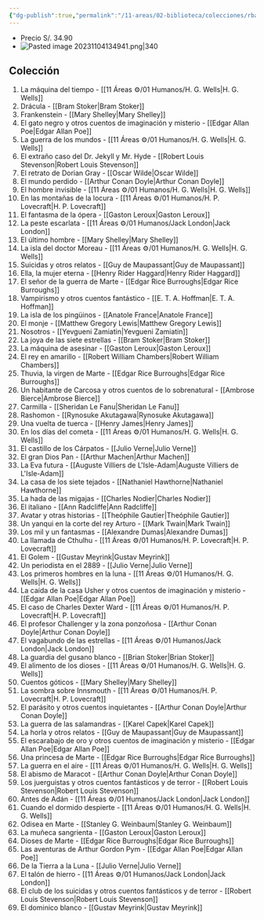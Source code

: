 ```yaml
---
{"dg-publish":true,"permalink":"/11-areas/02-biblioteca/colecciones/rba-maestros-del-fantastico/","noteIcon":""}
---
```


- Precio S/. 34.90
- ![Pasted image 20231104134941.png|340](/img/user/02%20Image/Pasted%20image%2020231104134941.png)
## Colección
1. La máquina del tiempo - [[11 Áreas ⚙/01 Humanos/H. G. Wells\|H. G. Wells]]
2. Drácula - [[Bram Stoker\|Bram Stoker]]
3. Frankenstein - [[Mary Shelley\|Mary Shelley]]
4. El gato negro y otros cuentos de imaginación y misterio - [[Edgar Allan Poe\|Edgar Allan Poe]]
5. La guerra de los mundos - [[11 Áreas ⚙/01 Humanos/H. G. Wells\|H. G. Wells]]
6. El extraño caso del Dr. Jekyll y Mr. Hyde - [[Robert Louis Stevenson\|Robert Louis Stevenson]]
7. El retrato de Dorian Gray - [[Oscar Wilde\|Oscar Wilde]]
8. El mundo perdido - [[Arthur Conan Doyle\|Arthur Conan Doyle]]
9. El hombre invisible - [[11 Áreas ⚙/01 Humanos/H. G. Wells\|H. G. Wells]]
10. En las montañas de la locura - [[11 Áreas ⚙/01 Humanos/H. P. Lovecraft\|H. P. Lovecraft]]
11. El fantasma de la ópera - [[Gaston Leroux\|Gaston Leroux]]
12. La peste escarlata - [[11 Áreas ⚙/01 Humanos/Jack London\|Jack London]]
13. El último hombre - [[Mary Shelley\|Mary Shelley]]
14. La isla del doctor Moreau - [[11 Áreas ⚙/01 Humanos/H. G. Wells\|H. G. Wells]]
15. Suicidas y otros relatos - [[Guy de Maupassant\|Guy de Maupassant]]
16. Ella, la mujer eterna - [[Henry Rider Haggard\|Henry Rider Haggard]]
17. El señor de la guerra de Marte - [[Edgar Rice Burroughs\|Edgar Rice Burroughs]]
18. Vampirismo y otros cuentos fantástico - [[E. T. A. Hoffman\|E. T. A. Hoffman]]
19. La isla de los pingüinos - [[Anatole France\|Anatole France]]
20. El monje - [[Matthew Gregory Lewis\|Matthew Gregory Lewis]]
21. Nosotros - [[Yevgueni Zamiatin\|Yevgueni Zamiatin]]
22. La joya de las siete estrellas - [[Bram Stoker\|Bram Stoker]]
23. La máquina de asesinar - [[Gaston Leroux\|Gaston Leroux]]
24. El rey en amarillo - [[Robert William Chambers\|Robert William Chambers]]
25. Thuvia, la virgen de Marte - [[Edgar Rice Burroughs\|Edgar Rice Burroughs]]
26. Un habitante de Carcosa y otros cuentos de lo sobrenatural - [[Ambrose Bierce\|Ambrose Bierce]]
27. Carmilla - [[Sheridan Le Fanu\|Sheridan Le Fanu]]
28. Rashomon - [[Rynosuke Akutagawa\|Rynosuke Akutagawa]]
29. Una vuelta de tuerca - [[Henry James\|Henry James]]
30. En los días del cometa - [[11 Áreas ⚙/01 Humanos/H. G. Wells\|H. G. Wells]]
31. El castillo de los Cárpatos - [[Julio Verne\|Julio Verne]]
32. El gran Dios Pan - [[Arthur Machen\|Arthur Machen]]
33. La Eva futura - [[Auguste Villiers de L'Isle-Adam\|Auguste Villiers de L'Isle-Adam]]
34. La casa de los siete tejados - [[Nathaniel Hawthorne\|Nathaniel Hawthorne]]
35. La hada de las migajas - [[Charles Nodier\|Charles Nodier]]
36. El italiano - [[Ann Radcliffe\|Ann Radcliffe]]
37. Avatar y otras historias - [[Theóphile Gautier\|Theóphile Gautier]]
38. Un yanqui en la corte del rey Arturo - [[Mark Twain\|Mark Twain]]
39. Los mil y un fantasmas - [[Alexandre Dumas\|Alexandre Dumas]]
40. La llamada de Cthulhu - [[11 Áreas ⚙/01 Humanos/H. P. Lovecraft\|H. P. Lovecraft]]
41. El Golem - [[Gustav Meyrink\|Gustav Meyrink]]
42. Un periodista en el 2889 - [[Julio Verne\|Julio Verne]]
43. Los primeros hombres en la luna - [[11 Áreas ⚙/01 Humanos/H. G. Wells\|H. G. Wells]]
44. La caída de la casa Usher y otros cuentos de imaginación y misterio - [[Edgar Allan Poe\|Edgar Allan Poe]]
45. El caso de Charles Dexter Ward - [[11 Áreas ⚙/01 Humanos/H. P. Lovecraft\|H. P. Lovecraft]]
46. El profesor Challenger y la zona ponzoñosa - [[Arthur Conan Doyle\|Arthur Conan Doyle]]
47. El vagabundo de las estrellas - [[11 Áreas ⚙/01 Humanos/Jack London\|Jack London]]
48. La guardia del gusano blanco - [[Brian Stoker\|Brian Stoker]]
49. El alimento de los dioses - [[11 Áreas ⚙/01 Humanos/H. G. Wells\|H. G. Wells]]
50. Cuentos góticos - [[Mary Shelley\|Mary Shelley]]
51. La sombra sobre Innsmouth - [[11 Áreas ⚙/01 Humanos/H. P. Lovecraft\|H. P. Lovecraft]]
52. El parásito y otros cuentos inquietantes - [[Arthur Conan Doyle\|Arthur Conan Doyle]]
53. La guerra de las salamandras - [[Karel Capek\|Karel Capek]]
54. La horla y otros relatos - [[Guy de Maupassant\|Guy de Maupassant]]
55. El escarabajo de oro y otros cuentos de imaginación y misterio - [[Edgar Allan Poe\|Edgar Allan Poe]]
56. Una princesa de Marte - [[Edgar Rice Burroughs\|Edgar Rice Burroughs]]
57. La guerra en el aire - [[11 Áreas ⚙/01 Humanos/H. G. Wells\|H. G. Wells]]
58. El abismo de Maracot - [[Arthur Conan Doyle\|Arthur Conan Doyle]]
59. Los juerguistas y otros cuentos fantásticos y de terror - [[Robert Louis Stevenson\|Robert Louis Stevenson]]
60. Antes de Adán - [[11 Áreas ⚙/01 Humanos/Jack London\|Jack London]]
61. Cuando el dormido despierte - [[11 Áreas ⚙/01 Humanos/H. G. Wells\|H. G. Wells]]
62. Odisea en Marte - [[Stanley G. Weinbaum\|Stanley G. Weinbaum]]
63. La muñeca sangrienta - [[Gaston Leroux\|Gaston Leroux]]
64. Dioses de Marte - [[Edgar Rice Burroughs\|Edgar Rice Burroughs]]
65. Las aventuras de Arthur Gordon Pym - [[Edgar Allan Poe\|Edgar Allan Poe]]
66. De la Tierra a la Luna - [[Julio Verne\|Julio Verne]]
67. El talón de hierro - [[11 Áreas ⚙/01 Humanos/Jack London\|Jack London]]
68. El club de los suicidas y otros cuentos fantásticos y de terror - [[Robert Louis Stevenson\|Robert Louis Stevenson]]
69. El dominico blanco - [[Gustav Meyrink\|Gustav Meyrink]]